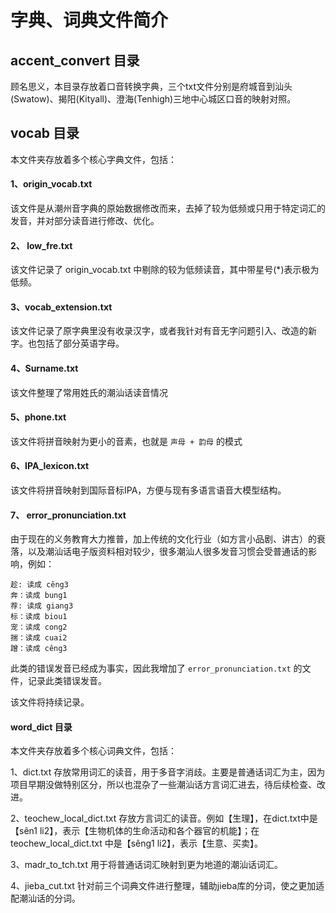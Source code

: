 
# 字典、词典文件简介


## accent_convert 目录
顾名思义，本目录存放着口音转换字典，三个txt文件分别是府城音到汕头(Swatow)、揭阳(Kityall)、澄海(Tenhigh)三地中心城区口音的映射对照。

## vocab 目录

本文件夹存放着多个核心字典文件，包括：

#### 1、origin_vocab.txt
该文件是从潮州音字典的原始数据修改而来，去掉了较为低频或只用于特定词汇的发音，并对部分读音进行修改、优化。

#### 2、 low_fre.txt
该文件记录了 origin_vocab.txt 中剔除的较为低频读音，其中带星号(*)表示极为低频。

#### 3、vocab_extension.txt
该文件记录了原字典里没有收录汉字，或者我针对有音无字问题引入、改造的新字。也包括了部分英语字母。

#### 4、Surname.txt
该文件整理了常用姓氏的潮汕话读音情况

#### 5、phone.txt
该文件将拼音映射为更小的音素，也就是 `声母 + 韵母` 的模式

#### 6、IPA_lexicon.txt
该文件将拼音映射到国际音标IPA，方便与现有多语言语音大模型结构。

#### 7、 error_pronunciation.txt

由于现在的义务教育大力推普，加上传统的文化行业（如方言小品剧、讲古）的衰落，以及潮汕话电子版资料相对较少，很多潮汕人很多发音习惯会受普通话的影响，例如：

```
趁: 读成 cêng3
奔：读成 bung1
荐: 读成 giang3
标：读成 biou1
宠：读成 cong2
揣：读成 cuai2
蹭：读成 cêng3
```
此类的错误发音已经成为事实，因此我增加了 `error_pronunciation.txt` 的文件，记录此类错误发音。

该文件将持续记录。


#### word_dict 目录
本文件夹存放着多个核心词典文件，包括：

1、dict.txt
存放常用词汇的读音，用于多音字消歧。主要是普通话词汇为主，因为项目早期没做特别区分，所以也混杂了一些潮汕话方言词汇进去，待后续检查、改进。

2、teochew_local_dict.txt
存放方言词汇的读音。例如【生理】，在dict.txt中是【sên1 li2】，表示【生物机体的生命活动和各个器官的机能】；在teochew_local_dict.txt 中是【sêng1 li2】，表示【生意、买卖】。

3、madr_to_tch.txt
用于将普通话词汇映射到更为地道的潮汕话词汇。

4、jieba_cut.txt
针对前三个词典文件进行整理，辅助jieba库的分词，使之更加适配潮汕话的分词。